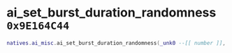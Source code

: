 # ai_set_burst_duration_randomness `0x9E164C44`

```lua
natives.ai_misc.ai_set_burst_duration_randomness(_unk0 --[[ number ]], _unk1 --[[ number ]])
```